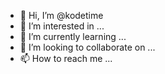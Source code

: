 - 👋 Hi, I’m @kodetime
- 👀 I’m interested in ...
- 🌱 I’m currently learning ...
- 💞️ I’m looking to collaborate on ...
- 📫 How to reach me ...

<!---
kodetime/kodetime is a ✨ special ✨ repository because its `README.md` (this file) appears on your GitHub profile.
You can click the Preview link to take a look at your changes.
--->
